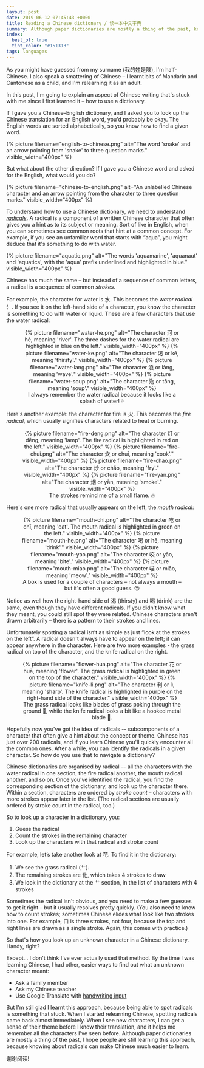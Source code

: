 ```yaml
---
layout: post
date: 2019-06-12 07:45:43 +0000
title: Reading a Chinese dictionary / 读一本中文字典
summary: Although paper dictionaries are mostly a thing of the past, knowing how to use a Chinese dictionary helps me learn the rest of the language.
index:
  best_of: true
  tint_color: "#151313"
tags: languages
---
```


<style>
@media screen and (min-width: 600px) {
  img {
    width: 50%;
    max-width: 300px;
  }

  figure img {
    display: inline;
  }
}

figure {
  text-align: center;
}

@media screen and (max-width: 600px) {
  img {
    width: 400px;
    display: block;
  }
}
</style>

As you might have guessed from my surname (我的姓是陳), I'm half-Chinese.
I also speak a smattering of Chinese – I learnt bits of Mandarin and Cantonese as a child, and I'm relearning it as an adult.

In this post, I'm going to explain an aspect of Chinese writing that's stuck with me since I first learned it – how to use a dictionary.

If I gave you a Chinese–English dictionary, and I asked you to look up the Chinese translation for an English word, you'd probably be okay.
The English words are sorted alphabetically, so you know how to find a given word.

{%
  picture
  filename="english-to-chinese.png"
  alt="The word 'snake' and an arrow pointing from 'snake' to three question marks."
  visible_width="400px"
%}

But what about the other direction?
If I gave you a Chinese word and asked for the English, what would you do?

{%
  picture
  filename="chinese-to-english.png"
  alt="An unlabelled Chinese character and an arrow pointing from the character to three question marks."
  visible_width="400px"
%}

To understand how to use a Chinese dictionary, we need to understand [*radicals*](https://en.wikipedia.org/wiki/Radical_(Chinese_characters)).
A radical is a component of a written Chinese character that often gives you a hint as to its subject or meaning.
Sort of like in English, when you can sometimes see common roots that hint at a common concept.
For example, if you see an unfamiliar word that starts with “aqua”, you might deduce that it's something to do with water.

{%
  picture
  filename="aquatic.png"
  alt="The words 'aquamarine', 'aquanaut' and 'aquatics', with the 'aqua' prefix underlined and highlighted in blue."
  visible_width="400px"
%}

Chinese has much the same – but instead of a sequence of common letters, a radical is a sequence of common *strokes*.

For example, the character for water is 水.
This becomes the *water radical* 氵.
If you see it on the left-hand side of a character, you know the character is something to do with water or liquid.
These are a few characters that use the water radical:

<figure>
  {%
    picture
    filename="water-he.png"
    alt="The character 河 or hé, meaning 'river'. The three dashes for the water radical are highlighted in blue on the left."
    visible_width="400px"
  %}
  {%
    picture
    filename="water-ke.png"
    alt="The character 渴 or kě, meaning 'thirsty'."
    visible_width="400px"
  %}
  {%
    picture
    filename="water-lang.png"
    alt="The character 浪 or làng, meaning 'wave'."
    visible_width="400px"
  %}
  {%
    picture
    filename="water-soup.png"
    alt="The character 沕 or tāng, meaning 'soup'."
    visible_width="400px"
  %}
  <figcaption>
    I always remember the water radical because it looks like a splash of water! 💦
  </figcaption>
</figure>

Here's another example: the character for fire is 火.
This becomes the *fire radical*, which usually signifies characters related to heat or burning.

<figure>
  {%
    picture
    filename="fire-deng.png"
    alt="The character 灯 or dēng, meaning 'lamp'. The fire radical is highlighted in red on the left."
    visible_width="400px"
  %}
  {%
    picture
    filename="fire-chui.png"
    alt="The character 炊 or chuī, meaning 'cook'."
    visible_width="400px"
  %}
  {%
    picture
    filename="fire-chao.png"
    alt="The character 炒 or chǎo, meaning 'fry'."
    visible_width="400px"
  %}
  {%
    picture
    filename="fire-yan.png"
    alt="The character 烟 or yān, meaning 'smoke'."
    visible_width="400px"
  %}
  <figcaption>
    The strokes remind me of a small flame. 🔥
  </figcaption>
</figure>

Here's one more radical that usually appears on the left, the *mouth radical*:

<figure>
  {%
    picture
    filename="mouth-chi.png"
    alt="The character 吃 or chī, meaning 'eat'. The mouth radical is highlighted in green on the left."
    visible_width="400px"
  %}
  {%
    picture
    filename="mouth-he.png"
    alt="The character 喝 or hē, meaning 'drink'."
    visible_width="400px"
  %}
  {%
    picture
    filename="mouth-yao.png"
    alt="The character 咬 or yǎo, meaning 'bite'."
    visible_width="400px"
  %}
  {%
    picture
    filename="mouth-miao.png"
    alt="The character 喵 or miāo, meaning 'meow'."
    visible_width="400px"
  %}
  <figcaption>
    A box is used for a couple of characters – not always a mouth – but it's often a good guess. 😮
  </figcaption>
</figure>

Notice as well how the right-hand side of 渴 (thirsty) and 喝 (drink) are the same, even though they have different radicals.
If you didn't know what they meant, you could still spot they were related.
Chinese characters aren't drawn arbitrarily – there is a pattern to their strokes and lines.

Unfortunately spotting a radical isn’t as simple as just “look at the strokes on the left”.
A radical doesn't always have to appear on the left; it can appear anywhere in the character.
Here are two more examples - the grass radical on top of the character, and the knife radical on the right.

<figure>
  {%
    picture
    filename="flower-hua.png"
    alt="The character 花 or huā, meaning 'flower'. The grass radical is highlighted in green on the top of the character."
    visible_width="400px"
  %}
  {%
    picture
    filename="knife-li.png"
    alt="The character 利 or lì, meaning 'sharp'. The knife radical is highlighted in purple on the right-hand side of the character."
    visible_width="400px"
  %}
  <figcaption>
      The grass radical looks like blades of grass poking through the ground 🌱, while the knife radical looks a bit like a hooked metal blade 🔪.
  </figcaption>
</figure>

Hopefully now you've got the idea of radicals -- subcomponents of a character that often give a hint about the concept or theme.
Chinese has just over 200 radicals, and if you learn Chinese you'll quickly encounter all the common ones.
After a while, you can identify the radicals in a given character.
So how do you use that to navigate a dictionary?

Chinese dictionaries are organised by radical –- all the characters with the water radical in one section, the fire radical another, the mouth radical another, and so on.
Once you've identified the radical, you find the corresponding section of the dictionary, and look up the character there.
Within a section, characters are ordered by *stroke count* – characters with more strokes appear later in the list.
(The radical sections are usually ordered by stroke count in the radical, too.)

So to look up a character in a dictionary, you:

1. Guess the radical
2. Count the strokes in the remaining character
3. Look up the characters with that radical and stroke count

For example, let’s take another look at 花.
To find it in the dictionary:

1. We see the grass radical (艹).
2. The remaining strokes are 化, which takes 4 strokes to draw
3. We look in the dictionary at the 艹 section, in the list of characters with 4 strokes

Sometimes the radical isn't obvious, and you need to make a few guesses to get it right – but it usually resolves pretty quickly.
(You also need to know how to count strokes; sometimes Chinese elides what look like two strokes into one.
For example, 口 is three strokes, not four, because the top and right lines are drawn as a single stroke.
Again, this comes with practice.)

So that's how you look up an unknown character in a Chinese dictionary.
Handy, right?

Except… I don't think I've ever actually used that method.
By the time I was learning Chinese, I had other, easier ways to find out what an unknown character meant:

- Ask a family member
- Ask my Chinese teacher
- Use Google Translate with [handwriting input](https://support.apple.com/en-gb/guide/chinese-input-method/scim27935/mac)

But I'm still glad I learnt this approach, because being able to spot radicals is something that stuck.
When I started relearning Chinese, spotting radicals came back almost immediately.
When I see new characters, I can get a sense of their theme before I know their translation, and it helps me remember all the characters I've seen before.
Although paper dictionaries are mostly a thing of the past, I hope people are still learning this approach, because knowing about radicals can make Chinese much easier to learn.

谢谢阅读!
